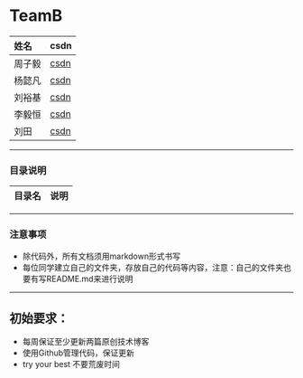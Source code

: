 # TeamB


|姓名    | csdn | 
|:------|:------|
|周子毅|[csdn](https://me.csdn.net/weixin_43204126)|
|杨懿凡|[csdn](https://blog.csdn.net/qq_44049351)|
|刘裕基|[csdn](https://blog.csdn.net/humblehunger)|
|李毅恒|[csdn](https://blog.csdn.net/bjzxlyh)|
|刘田|[csdn](https://blog.csdn.net/weixin_45672701)|

----------

### 目录说明
目录名 | 说明
--- | ---


------

### 注意事项

- 除代码外，所有文档须用markdown形式书写
- 每位同学建立自己的文件夹，存放自己的代码等内容，注意：自己的文件夹也要有写README.md来进行说明

----------

## 初始要求：
* 每周保证至少更新两篇原创技术博客
* 使用Github管理代码，保证更新
* try your best 不要荒废时间
